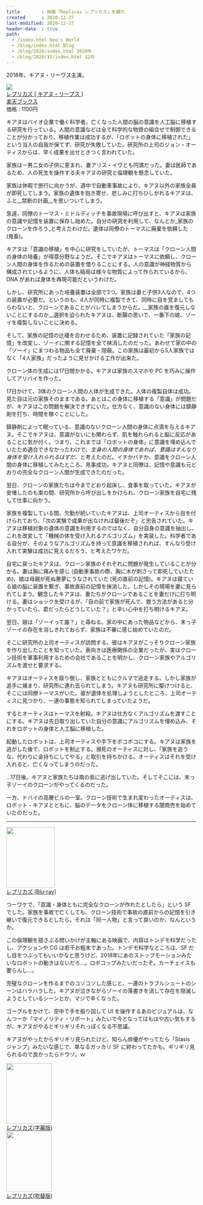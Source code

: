 ```yaml
---
title        : 映画「Replicas レプリカズ」を観た
created      : 2020-12-27
last-modified: 2020-12-27
header-date  : true
path:
  - /index.html Neo's World
  - /blog/index.html Blog
  - /blog/2020/index.html 2020年
  - /blog/2020/12/index.html 12月
---
```


2018年。キアヌ・リーヴス主演。

<div class="ad-rakuten">
  <div class="ad-rakuten-image">
    <a href="https://hb.afl.rakuten.co.jp/hgc/g00q0722.waxyc9ff.g00q0722.waxyd017/?pc=https%3A%2F%2Fitem.rakuten.co.jp%2Fbook%2F16199498%2F&amp;m=http%3A%2F%2Fm.rakuten.co.jp%2Fbook%2Fi%2F19914756%2F">
      <img src="https://thumbnail.image.rakuten.co.jp/@0_mall/book/cabinet/8956/4548967438956.jpg?_ex=128x128">
    </a>
  </div>
  <div class="ad-rakuten-info">
    <div class="ad-rakuten-title">
      <a href="https://hb.afl.rakuten.co.jp/hgc/g00q0722.waxyc9ff.g00q0722.waxyd017/?pc=https%3A%2F%2Fitem.rakuten.co.jp%2Fbook%2F16199498%2F&amp;m=http%3A%2F%2Fm.rakuten.co.jp%2Fbook%2Fi%2F19914756%2F">レプリカズ [ キアヌ・リーブス ]</a>
    </div>
    <div class="ad-rakuten-shop">
      <a href="https://hb.afl.rakuten.co.jp/hgc/g00q0722.waxyc9ff.g00q0722.waxyd017/?pc=https%3A%2F%2Fwww.rakuten.co.jp%2Fbook%2F&amp;m=http%3A%2F%2Fm.rakuten.co.jp%2Fbook%2F">楽天ブックス</a>
    </div>
    <div class="ad-rakuten-price">価格 : 1100円</div>
  </div>
</div>

キアヌはバイオ企業で働く科学者。亡くなった人間の脳の意識を人工脳に移植する研究を行っている。人間の意識などは全て科学的な物資の組合せで制御できることが分かっており、移植作業は成功するが、「ロボットの身体に移植された」という当人の自我が保てず、研究が失敗していた。研究所の上司のジョン・オーティスからは、早く成果を出せときつく言われていた。

家族は一男二女の子供に恵まれ、妻アリス・イヴとも円満だった。妻は医師であるため、人の死生を操作する夫キアヌの研究と倫理観を懸念していた。

家族は休暇で旅行に向かうが、道中で自動車事故により、キアヌ以外の家族全員が即死してしまう。家族の遺体を抱き寄せ、悲しみに打ちひしがれるキアヌは、ふと__禁断の計画__を思いついてしまう。

急遽、同僚のトーマス・ミドルディッチを事故現場に呼び出すと、キアヌは家族の意識や記憶を装置に保存し始めた。自分の研究を利用して、なんとか_家族のクローンを作ろう_と考えたわけだ。遺体は同僚のトーマスに廃棄を依頼した (鬼畜)。

キアヌは「意識の移植」を中心に研究をしていたが、トーマスは「クローン人間の身体の培養」が得意分野なようだ。そこでキアヌはトーマスに依頼し、クローン人間の身体を作るための装置を借りることにする。人の意識が神経物質から構成されているように、人体も結局は様々な物質によって作られているから、DNA があれば身体を再現可能だというわけだ。

しかし、研究所にあった培養装置は全部で3つ。家族は妻と子供3人なので、4つの装置が必要だ。というのも、4人が同時に複製できて、同時に目を覚ましてもらわないと、クローンであることがバレてしまうからだ。__家族の誰を復元しないことにするのか__選択を迫られたキアヌは、断腸の思いで、一番下の娘、ゾーイを複製しないことに決める。

そして、家族の記憶の辻褄を合わせるため、装置に記録されていた「家族の記憶」を改変し、ゾーイに関する記憶を全て抹消したのだった。あわせて家の中の「ゾーイ」にまつわる物品も全て廃棄・隠蔽。この家族は最初から5人家族ではなく「4人家族」だったように見せかける工作が出来た。

クローン体の生成には17日間かかる。キアヌは家族のスマホや PC を巧みに操作してアリバイを作った。

17日かけて、3体のクローン人間の人体が生成できた。人体の複製自体は成功。見た目は元の家族そのままである。あとはこの身体に移植する「意識」が問題だが、キアヌはこの問題を解決できずにいた。仕方なく、意識のない身体には鎮静剤を打ち、時間を稼ぐことにした。

鎮静剤によって眠っている、意識のないクローン人間の身体に点滴を与えるキアヌ。そこでキアヌは、意識がないにも関わらず、肌を触れられると脳に反応があることに気が付く。つまり、これまでは「ロボットの身体」に意識を埋め込んでいたため適合できなかったわけで、_生身の人間の身体であれば、意識はすんなり身体を受け入れられるはずだ_、と考えたのだ。イチかバチか、意識をクローン人間の身体に移植してみたところ、見事成功。キアヌと同僚は、記憶や意識も元どおりの完全なクローン人間が生成できたのだった。

翌日、クローンの家族たちは今までどおり起床し、食事を取っていた。キアヌが安堵したのも束の間、研究所から呼び出しをかけられ、クローン家族を自宅に残して仕事に向かう。

家族を複製している間、欠勤が続いていたキアヌは、上司オーティスから目を付けられており、「次の実験で成果が出なければ最後だぞ」と忠告されていた。キアヌは移植対象の遺体の意識を利用するのではなく、自分自身の意識を抽出し、これを改変して「機械の体を受け入れるアルゴリズム」を実装した。科学者である自分が、そのようなアルゴリズムを持って意識を移植されれば、すんなり受け入れて実験は成功に見えるだろう、と考えたワケだ。

自宅に戻ったキアヌは、クローン家族のそれぞれに問題が発生していることが分かる。妻は胸に痛みを感じ (自動車事故の際、胸に木が刺さって即死していたため)、娘は母親が死ぬ悪夢にうなされていた (死の直前の記憶)。キアヌは寝ている娘の脳に装置を繋ぎ、事故直前の記憶を抹消した。しかしその現場を妻に見られてしまう。観念したキアヌは、妻たちがクローンであることを妻だけに打ち明ける。妻はショックを受けるが、「目の前で家族が死んで、救う方法があると分かっていたら、君だったらどうしていた？」と辛い心中を打ち明けるキアヌ。

翌日、娘は「ゾーイって誰？」と尋ねる。家の中にあった物品などから、末っ子ゾーイの存在を消しきれておらず、家族は不審に感じ始めていたのだ。

そこに研究所の上司オーティスが訪問する。彼はキアヌがこっそりクローン家族を作り出したことを知っていた。表向きは医療関係の企業だったが、実はクローン技術を軍事利用するための会社であることを明かし、クローン家族やアルゴリズムを渡せと要求する。

キアヌはオーティスを殴り倒し、家族とともにクルマで逃走する。しかし家族が追手に捕まり、研究所に連れ去られてしまう。キアヌも研究所に駆けつけると、そこには同僚トーマスがいた。彼が遺体を処理しようとしたところ、上司オーティスに見つかり、一連の事態を知られてしまっていたようだ。

するとオーティスはトーマスを射殺。キアヌは仕方なくアルゴリズムを渡すことにする。キアヌは先日取り出していた自分の意識にアルゴリズムを埋め込み、それをロボットの身体と人工脳に移植した。

起動したロボットは、上司オーティスや手下をボコボコにする。キアヌは家族を逃がした後で、ロボットを制止する。瀕死のオーティスに対し、「家族を追うな、代わりに金持ちにしてやる」と取引を持ちかける。オーティスはそれを受け入れると、亡くなってしまうのだった。

…17日後。キアヌと家族たちは南の島に逃げ出していた。そしてそこには、末っ子ゾーイのクローンがやってくるのだった。

一方、ドバイの高層ビルの一室。クローン技術で生まれ変わったオーティスは、ロボット・キアヌとともに、脳のデータをクローン体に移植する闇商売を始めていたのだった。

---

<div class="ad-amazon">
  <div class="ad-amazon-image">
    <a href="https://www.amazon.co.jp/dp/B083M745HL?tag=neos21-22&amp;linkCode=osi&amp;th=1&amp;psc=1">
      <img src="https://m.media-amazon.com/images/I/51x+mU3KMzL._SL160_.jpg" width="128" height="160">
    </a>
  </div>
  <div class="ad-amazon-info">
    <div class="ad-amazon-title">
      <a href="https://www.amazon.co.jp/dp/B083M745HL?tag=neos21-22&amp;linkCode=osi&amp;th=1&amp;psc=1">レプリカズ [Blu-ray]</a>
    </div>
  </div>
</div>

つーワケで、「意識・身体ともに完全なクローンが作れたとしたら」という SF でした。家族を事故で亡くしても、クローン技術で事故の直前からの記憶を引き継いで復元できるとしたら。それは「同一人物」と言って良いのか、なんというか。

この倫理観を揺さぶる問いかけが主軸にある映画で、内容はトンデモ科学だったし、アクションや CG は若干お粗末であった。トンデモ科学なところは、SF だし目をつぶってもいいかなと思うけど、2018年にあのストップモーションみたいなロボットの動きはないだろ…。ロボコップみたいだったぞ。カーチェイスも要らんし…。

完璧なクローンを作るまでのコソコソした感じと、一連のトラブルシュートのシーンはハラハラした。キアヌが泣きながらゾーイの落書きを消して存在を隠滅しようとしているシーンとか、マジで辛くなった。

ゴーグルをかけて、空中で手を振り回して UI を操作するあのビジュアルは、なんつーか「マイノリティ・リポート」みたいで今となってはもはや古い気もするが、キアヌがやるとギリギリそれっぽくなる不思議。

キアヌがやったからギリギリ見られたけど、知らん俳優がやってたら「Stasis ジャンプ」みたいな感じで、単なるガッカリ SF に終わってたかも。ギリギリ見られるので良かったらドウゾ。ｗ

<div class="ad-amazon">
  <div class="ad-amazon-image">
    <a href="https://www.amazon.co.jp/dp/B07X29QJV7?tag=neos21-22&amp;linkCode=osi&amp;th=1&amp;psc=1">
      <img src="https://m.media-amazon.com/images/I/410XTd4xrkL._SL160_.jpg" width="120" height="160">
    </a>
  </div>
  <div class="ad-amazon-info">
    <div class="ad-amazon-title">
      <a href="https://www.amazon.co.jp/dp/B07X29QJV7?tag=neos21-22&amp;linkCode=osi&amp;th=1&amp;psc=1">レプリカズ(字幕版)</a>
    </div>
  </div>
</div>

<div class="ad-amazon">
  <div class="ad-amazon-image">
    <a href="https://www.amazon.co.jp/dp/B07X3F4D6M?tag=neos21-22&amp;linkCode=osi&amp;th=1&amp;psc=1">
      <img src="https://m.media-amazon.com/images/I/410XTd4xrkL._SL160_.jpg" width="120" height="160">
    </a>
  </div>
  <div class="ad-amazon-info">
    <div class="ad-amazon-title">
      <a href="https://www.amazon.co.jp/dp/B07X3F4D6M?tag=neos21-22&amp;linkCode=osi&amp;th=1&amp;psc=1">レプリカズ(吹替版)</a>
    </div>
  </div>
</div>
